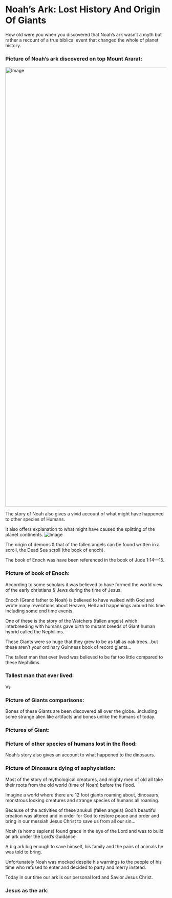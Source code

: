 # Noah’s Ark: Lost History And Origin Of Giants

How old were you when you discovered that Noah’s ark wasn’t a myth but rather a recount of a true biblical event that changed the whole of planet history.

### Picture of Noah’s ark discovered on top Mount Ararat:
<img width="720" height="1371" alt="Image" src="https://github.com/user-attachments/assets/e0cf7eea-df97-4bfe-8abe-e1fb37995a6b" />

The story of Noah also gives a vivid account of what might have happened to other species of Humans.

It also offers explanation to what might have caused the splitting of the planet continents.
![Image](https://github.com/user-attachments/assets/d515aa91-dc83-41ea-bbc7-690eec67a364)

The origin of demons & that of the fallen angels can be found written in a scroll, the Dead Sea scroll (the book of enoch).

The book of Enoch was have been referenced in the book of Jude 1:14—15.

### Picture of book of Enoch:

According to some scholars it was believed to have formed the world view of the early christians & Jews during the time of Jesus.

Enoch (Grand father to Noah) is believed to have walked with God and wrote many revelations about Heaven, Hell and happenings around his time including some end time events.

One of these is the story of the Watchers (fallen angels) which interbreeding with humans gave birth to mutant breeds of Giant human hybrid called the Nephilims.

These Giants were so huge that they grew to be as tall as oak trees…but these aren’t your ordinary Guinness book of record giants…

The tallest man that ever lived was believed to be far too little compared to these Nephilims.

### Tallest man that ever lived:

Vs

### Picture of Giants comparisons:

Bones of these Giants are been discovered all over the globe…including some strange alien like artifacts and bones unlike the humans of today.

### Pictures of Giant:

### Picture of other species of humans lost in the flood:

Noah’s story also gives an account to what happened to the dinosaurs.

### Picture of Dinosaurs dying of asphyxiation:

Most of the story of mythological creatures, and mighty men of old all take their roots from the old world (time of Noah) before the flood.

Imagine a world where there are 12 foot giants roaming about, dinosaurs, monstrous looking creatures and strange species of humans all roaming.

Because of the activities of these anukuli (fallen angels) God’s beautiful creation was altered and in order for God to restore peace and order and bring in our messiah Jesus Christ to save us from all our sin…

Noah (a homo sapiens) found grace in the eye of the Lord and was to build an ark under the Lord’s Guidance

A big ark big enough to save himself, his family and the pairs of animals he was told to bring.

Unfortunately Noah was mocked despite his warnings to the people of his time who refused to enter and decided to party and merry instead.

Today in our time our ark is our personal lord and Savior Jesus Christ.

### Jesus as the ark:


